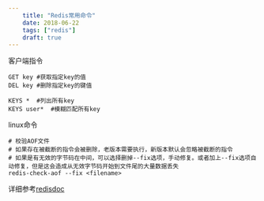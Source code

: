 ```yaml
---
    title: "Redis常用命令"
    date: 2018-06-22
    tags: ["redis"]
    draft: true    
---
```


客户端指令
```redis
GET key #获取指定key的值
DEL key #删除指定key的键值

KEYS *  #列出所有key
KEYS user*  #模糊匹配所有key

```

linux命令
```shell
# 校验AOF文件
# 如果存在被截断的指令会被删除，老版本需要执行，新版本默认会忽略被截断的指令
# 如果是有无效的字节码在中间，可以选择删掉--fix选项，手动修复。或者加上--fix选项自动修复，但是这会造成从无效字节码开始到文件尾的大量数据丢失
redis-check-aof --fix <filename>
```

详细参考[redisdoc](http://redisdoc.com/)
